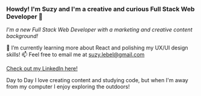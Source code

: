 ### Howdy! I'm Suzy and I'm a creative and curious Full Stack Web Developer 👋


*I'm a new Full Stack Web Developer with a marketing and creative content background!*

🌱 I’m currently learning more about React and polishing my UX/UI design skills!
📫 Feel free to email me at suzy.lebel@gmail.com

[Check out my LinkedIn here!](https://www.linkedin.com/in/suzanne-le-bel-b24032125/)


Day to Day I love creating content and studying code, but when I'm away from my computer I enjoy exploring the outdoors!



<!--
**suzylebel/suzylebel** is a ✨ _special_ ✨ repository because its `README.md` (this file) appears on your GitHub profile.



